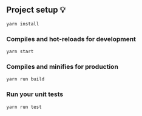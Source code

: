 ## Project setup 💡
```
yarn install
```

### Compiles and hot-reloads for development
```
yarn start
```

### Compiles and minifies for production
```
yarn run build
```

### Run your unit tests
```
yarn run test
```
